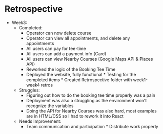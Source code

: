 # Retrospective
* Week3: 
	* Completed:
		* Operator can now delete course
		* Operator can view all appointments, and delete any appointments
		* All users can pay for tee-time
		* All users can add a payment info (Card)
		* All users can view Nearby Courses (Google Maps API & Places API)
		* Reworked the logic of the Booking Tee Time
		* Deployed the website, fully functional
        		* Testing for the completed items
        		* Created Retrospective folder with week1-week4 retros
	* Struggles:
		* Figuring out how to do the booking tee time properly was a pain
		* Deployment was also a struggling as the environment won't recognize the variables
		* Doing the API for Nearby Courses was also hard, most examples are in HTML/CSS so I had to rework it into React 
	* Needs Improvement:
		* Team communication and participation
        		* Distribute work properly